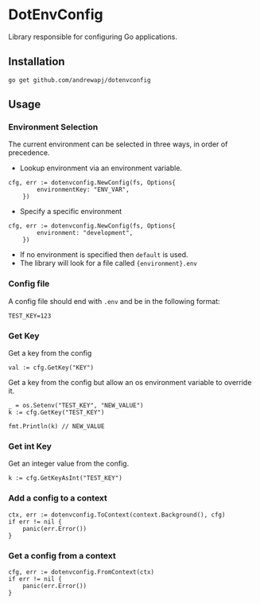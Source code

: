#  DotEnvConfig

Library responsible for configuring Go applications.

## Installation

`go get github.com/andrewapj/dotenvconfig`

## Usage

### Environment Selection

The current environment can be selected in three ways, in order of precedence.

- Lookup environment via an environment variable.
```
cfg, err := dotenvconfig.NewConfig(fs, Options{
		environmentKey: "ENV_VAR",
	})
```
- Specify a specific environment
```
cfg, err := dotenvconfig.NewConfig(fs, Options{
		environment: "development",
	})
```

- If no environment is specified then `default` is used.
- The library will look for a file called `{environment}.env`

### Config file

A config file should end with `.env` and be in the following format:
```
TEST_KEY=123
```

### Get Key

Get a key from the config
```
val := cfg.GetKey("KEY")
```

Get a key from the config but allow an os environment variable to override it.
```
_ = os.Setenv("TEST_KEY", "NEW_VALUE")
k := cfg.GetKey("TEST_KEY")

fmt.Println(k) // NEW_VALUE
```

### Get int Key

Get an integer value from the config.
```
k := cfg.GetKeyAsInt("TEST_KEY")
```

### Add a config to a context
```
ctx, err := dotenvconfig.ToContext(context.Background(), cfg)
if err != nil {
	panic(err.Error())
}
```

### Get a config from a context
```
cfg, err := dotenvconfig.FromContext(ctx)
if err != nil {
	panic(err.Error())
}
```

